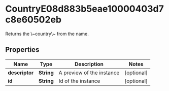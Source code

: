 

# CountryE08d883b5eae10000403d7c8e60502eb

Returns the \\~country\\~ from the name.

## Properties

| Name | Type | Description | Notes |
|------------ | ------------- | ------------- | -------------|
|**descriptor** | **String** | A preview of the instance |  [optional] |
|**id** | **String** | Id of the instance |  [optional] |



